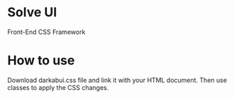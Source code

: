 # Solve UI
Front-End CSS Framework

# How to use
Download darkabui.css file and link it with your HTML document. Then use classes to apply the CSS changes.

